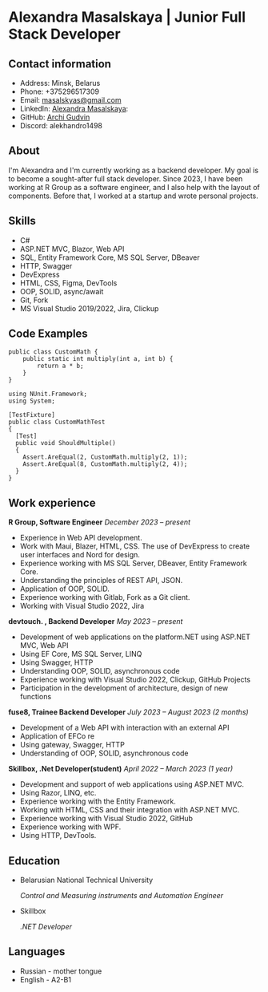 # Alexandra Masalskaya | Junior Full Stack Developer

## Contact information
- Address: Minsk, Belarus
- Phone: +375296517309
- Email: masalskyas@gmail.com
- LinkedIn: [Alexandra Masalskaya](https://www.linkedin.com/in/alexandra-masalskaya-63ab04219/): 
- GitHub: [Archi Gudvin](https://github.com/Archi-Gudvin)
- Discord: alekhandro1498

## About

I'm Alexandra and I'm currently working as a backend developer. My goal is to become a sought-after full stack developer. Since 2023, I have been working at R Group as a software engineer, and I also help with the layout of components. Before that, I worked at a startup and wrote personal projects.


## Skills
- C#
- ASP.NET MVC, Blazor, Web API
- SQL, Entity Framework Core, MS SQL Server, DBeaver
- HTTP, Swagger
- DevExpress
- HTML, CSS, Figma, DevTools
- OOP, SOLID, async/await
- Git, Fork
- MS Visual Studio 2019/2022, Jira, Сlickup

## Code Examples
```
public class CustomMath {
    public static int multiply(int a, int b) {
        return a * b;
    }
}

using NUnit.Framework;
using System;

[TestFixture]
public class CustomMathTest
{
  [Test]
  public void ShouldMultiple()
  {
    Assert.AreEqual(2, CustomMath.multiply(2, 1));
    Assert.AreEqual(8, CustomMath.multiply(2, 4));
  }
}
```

## Work experience

**R Group, Software Engineer**
*December 2023 – present*

- Experience in Web API development.
- Work with Maui, Blazer, HTML, CSS. The use of DevExpress to create
user interfaces and Nord for design.
- Experience working with MS SQL Server, DBeaver, Entity Framework Core.
- Understanding the principles of REST API, JSON.
- Application of OOP, SOLID.
- Experience working with Gitlab, Fork as a Git client.
- Working with Visual Studio 2022, Jira

**devtouch. , Backend Developer**
*May 2023 – present*

- Development of web applications on the platform.NET using ASP.NET
MVC, Web API
- Using EF Core, MS SQL Server, LINQ
- Using Swagger, HTTP
- Understanding OOP, SOLID, asynchronous code
- Experience working with Visual Studio 2022, Clickup, GitHub Projects
- Participation in the development of architecture, design of new functions

**fuse8, Trainee Backend Developer**
*July 2023 – August 2023 (2 months)*
- Development of a Web API with interaction with an external API
- Application of EFCo re
- Using gateway, Swagger, HTTP
- Understanding of OOP, SOLID, asynchronous code

**Skillbox, .Net Developer(student)**
*April 2022 – March 2023 (1 year)*

- Development and support of web applications using ASP.NET MVC.
- Using Razor, LINQ, etc.
- Experience working with the Entity Framework.
- Working with HTML, CSS and their integration with ASP.NET MVC.
- Experience working with Visual Studio 2022, GitHub
- Experience working with WPF.
- Using HTTP, DevTools.

## Education

- Belarusian National Technical University

    *Control and Measuring instruments and Automation Engineer*

- Skillbox

    *.NET Developer*

## Languages
- Russian - mother tongue
- English - A2-B1
